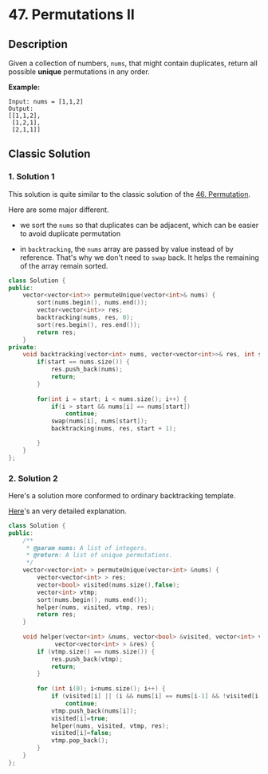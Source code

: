 # 47. Permutations II

## Description

Given a collection of numbers, `nums`, that might contain duplicates, return all possible **unique** permutations in any order.

**Example:**
```
Input: nums = [1,1,2]
Output:
[[1,1,2],
 [1,2,1],
 [2,1,1]]
 ```
## Classic Solution

### 1. Solution 1

This solution is quite similar to the classic solution of the [46. Permutation](https://leetcode.com/problems/permutations/).

Here are some major different.

- we sort the `nums` so that duplicates can be adjacent, which can be easier to avoid duplicate permutation

- in `backtracking`, the `nums` array are passed by value instead of by reference. That's why we don't need to `swap` back. It helps the remaining of the array remain sorted.

```C++
class Solution {
public:
    vector<vector<int>> permuteUnique(vector<int>& nums) {
        sort(nums.begin(), nums.end());
        vector<vector<int>> res;
        backtracking(nums, res, 0);
        sort(res.begin(), res.end());
        return res;
    }
private:
    void backtracking(vector<int> nums, vector<vector<int>>& res, int start) {
        if(start == nums.size()) {
            res.push_back(nums);
            return;
        }
        
        for(int i = start; i < nums.size(); i++) {
            if(i > start && nums[i] == nums[start])
                continue;
            swap(nums[i], nums[start]);
            backtracking(nums, res, start + 1);

        }
    }
};
```

### 2. Solution 2

Here's a solution more conformed to ordinary backtracking template.

[Here](https://leetcode-cn.com/problems/permutations-ii/solution/hot-100-47quan-pai-lie-ii-python3-hui-su-kao-lu-zh/)'s an very detailed explanation.

```C++
class Solution {
public:
    /**
     * @param nums: A list of integers.
     * @return: A list of unique permutations.
     */
    vector<vector<int> > permuteUnique(vector<int> &nums) {
        vector<vector<int> > res;
        vector<bool> visited(nums.size(),false);
        vector<int> vtmp;
        sort(nums.begin(), nums.end());
        helper(nums, visited, vtmp, res);
        return res;
    }
    
    void helper(vector<int> &nums, vector<bool> &visited, vector<int> vtmp, 
             vector<vector<int> > &res) {
        if (vtmp.size() == nums.size()) {
            res.push_back(vtmp);
            return;
        }
        
        for (int i(0); i<nums.size(); i++) {
            if (visited[i] || (i && nums[i] == nums[i-1] && !visited[i-1]))
                continue;
            vtmp.push_back(nums[i]);
            visited[i]=true;
            helper(nums, visited, vtmp, res);
            visited[i]=false;
            vtmp.pop_back();
        }
    }
};
```
